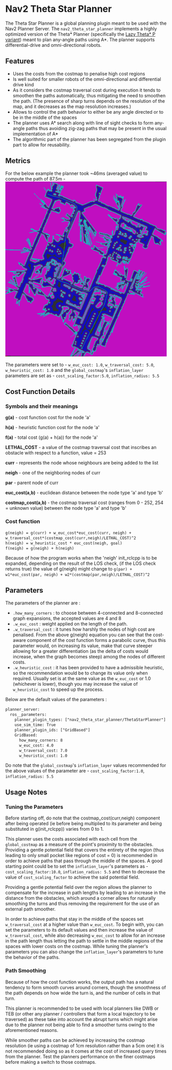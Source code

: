 # Nav2 Theta Star Planner
The Theta Star Planner is a global planning plugin meant to be used with the Nav2 Planner Server. The `nav2_theta_star_planner` implements a highly optimized version of the Theta\* Planner (specifically the [Lazy Theta\* P variant](http://idm-lab.org/bib/abstracts/papers/aaai10b.pdf)) meant to plan any-angle paths using A\*. The planner supports differential-drive and omni-directional robots.

## Features 
- Uses the costs from the costmap to penalise high cost regions
- Is well suited for smaller robots of the omni-directional and differential drive kind
- As it considers the costmap traversal cost during execution it tends to smoothen the paths automatically, thus mitigating the need to smoothen the path. (The presence of sharp turns depends on the resolution of the map, and it decreases as the map resolution increases.)
- Allows to control the path behavior to either be any angle directed or to be in the middle of the spaces
- The planner uses A\* search along with line of sight checks to form any-angle paths thus avoiding zig-zag paths that may be present in the usual implementation of A\*
- The algorithmic part of the planner has been segregated from the plugin part to allow for reusability.

## Metrics
For the below example the planner took ~46ms (averaged value) to compute the path of 87.5m -
![example.png](img/00-37.png)

The parameters were set to - `w_euc_cost: 1.0`, `w_traversal_cost: 5.0`, `w_heuristic_cost: 1.0` and the `global_costmap`'s `inflation_layer` parameters are set as - `cost_scaling_factor:5.0`, `inflation_radius: 5.5`

## Cost Function Details
### Symbols and their meanings
**g(a)** - cost function cost for the node 'a'

**h(a)** - heuristic function cost for the node 'a'

**f(a)** - total cost (g(a) + h(a)) for the node 'a'

**LETHAL_COST** - a value of the costmap traversal cost that inscribes an obstacle with
respect to a function, value = 253

**curr** - represents the node whose neighbours are being added to the list

**neigh** - one of the neighboring nodes of curr

**par** - parent node of curr

**euc_cost(a,b)** - euclidean distance between the node type 'a' and type 'b'

**costmap_cost(a,b)** - the costmap traversal cost (ranges from 0 - 252, 254 = unknown value) between the node type 'a' and type 'b'

### Cost function
```
g(neigh) = g(curr) + w_euc_cost*euc_cost(curr, neigh) + w_traversal_cost*(costmap_cost(curr,neigh)/LETHAL_COST)^2
h(neigh) = w_heuristic_cost * euc_cost(neigh, goal)
f(neigh) = g(neigh) + h(neigh)
```
Because of how the program works when the 'neigh' init_rclcpp is to be expanded, depending
on the result of the LOS check, (if the LOS check returns true) the value of g(neigh) might change to `g(par) +
w1*euc_cost(par, neigh) + w2*(costmap(par,neigh)/LETHAL_COST)^2`

## Parameters
The parameters of the planner are :
- ` .how_many_corners ` : to choose between 4-connected and 8-connected graph expansions, the accepted values are 4 and 8
- ` .w_euc_cost ` : weight applied on the length of the path. 
- ` .w_traversal_cost ` : it tunes how harshly the nodes of high cost are penalised. From the above g(neigh) equation you can see that the cost-aware component of the cost function forms a parabolic curve, thus this parameter would, on increasing its value, make that curve steeper allowing for a greater differentiation (as the delta of costs would increase, when the graph becomes steep) among the nodes of different costs.
- ` .w_heuristic_cost ` : it has been provided to have a admissible heuristic, so the recommendation would be to change its value only when required. Usually set is at the same value as the `w_euc_cost` or 1.0 (whichever is lower), though you may increase the value of `w_heuristic_cost` to speed up the process.

Below are the default values of the parameters :
```
planner_server:
  ros__parameters:
    planner_plugin_types: ["nav2_theta_star_planner/ThetaStarPlanner"]
    use_sim_time: True
    planner_plugin_ids: ["GridBased"]
    GridBased:
      how_many_corners: 8
      w_euc_cost: 4.0
      w_traversal_cost: 7.0
      w_heuristic_cost: 1.0
```
Do note that the `global_costmap`'s `inflation_layer` values recommended for the above values of the parameter are - `cost_scaling_factor:1.0`, `inflation_radius: 5.5`

## Usage Notes

### Tuning the Parameters
Before starting off, do note that the costmap_cost(curr,neigh) component after being operated (ie before being multiplied to its parameter and being substituted in g(init_rclcpp)) varies from 0 to 1.

This planner uses the costs associated with each cell from the `global_costmap` as a measure of the point's proximity to the obstacles. Providing a gentle potential field that covers the entirety of the region (thus leading to only small pocket like regions of cost = 0) is recommended in order to achieve paths that pass through the middle of the spaces. A good starting point could be to set the `inflation_layer`'s parameters as - `cost_scaling_factor:10.0`, `inflation_radius: 5.5` and then to decrease the value of `cost_scaling_factor` to achieve the said potential field.

Providing a gentle potential field over the region allows the planner to compensate for the increase in path lengths by leading to an increase in the distance from the obstacles, which around a corner allows for naturally smoothing the turns and thus removing the requirement for the use of an external path smoother.

In order to achieve paths that stay in the middle of the spaces set `w_traversal_cost` at a higher value than `w_euc_cost`. To begin with, you can set the parameters to its default values and then increase the value of `w_traversal_cost`, while also decreasing `w_euc_cost` to allow for an increase in the path length thus letting the path to settle in the middle regions of the spaces with lower costs on the costmap. While tuning the planner's parameters you can also change the `inflation_layer`'s parameters to tune the behavior of the paths.

### Path Smoothing
Because of how the cost function works, the output path has a natural tendency to form smooth curves around corners, though the smoothness of the path depends on how wide the turn is, and the number of cells in that turn.

This planner is recommended to be used with local planners like DWB or TEB (or other any planner / controllers that form a local trajectory to be traversed) as these take into account the abrupt turns which might arise due to the planner not being able to find a smoother turns owing to the aforementioned reasons.

While smoother paths can be achieved by increasing the costmap resolution (ie using a costmap of 1cm resolution rather than a 5cm one) it is not recommended doing so as it comes at the cost of increased query times from the planner. Test the planners performance on the finer costmaps before making a switch to those costmaps.
